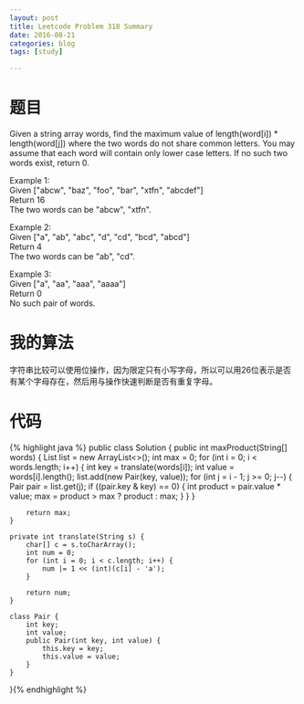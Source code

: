 ```yaml
---
layout: post
title: Leetcode Problem 318 Summary
date: 2016-08-21
categories: blog
tags: [study]

---
```


# 题目

Given a string array words, find the maximum value of length(word[i]) * length(word[j]) where the two words do not share common letters. You may assume that each word will contain only lower case letters. If no such two words exist, return 0.

Example 1:  
Given ["abcw", "baz", "foo", "bar", "xtfn", "abcdef"]  
Return 16  
The two words can be "abcw", "xtfn".

Example 2:  
Given ["a", "ab", "abc", "d", "cd", "bcd", "abcd"]  
Return 4  
The two words can be "ab", "cd".

Example 3:  
Given ["a", "aa", "aaa", "aaaa"]  
Return 0  
No such pair of words.

# 我的算法

字符串比较可以使用位操作，因为限定只有小写字母，所以可以用26位表示是否有某个字母存在，然后用与操作快速判断是否有重复字母。

# 代码

{% highlight java %}
public class Solution {
    public int maxProduct(String[] words) {
        List<Pair> list = new ArrayList<>();
        int max = 0;
        for (int i = 0; i < words.length; i++) {
            int key = translate(words[i]);
            int value = words[i].length();
            list.add(new Pair(key, value));
            for (int j = i - 1; j >= 0; j--) {
                Pair pair = list.get(j);
                if ((pair.key & key) == 0) {
                    int product = pair.value * value;
                    max = product > max ? product : max;
                }
            }
        }
        
        return max;
    }
    
    private int translate(String s) {
        char[] c = s.toCharArray();
        int num = 0;
        for (int i = 0; i < c.length; i++) {
            num |= 1 << (int)(c[i] - 'a');
        }
        
        return num;
    }
    
    class Pair {
        int key;
        int value;
        public Pair(int key, int value) {
            this.key = key;
            this.value = value;
        }
    }
}{% endhighlight %}